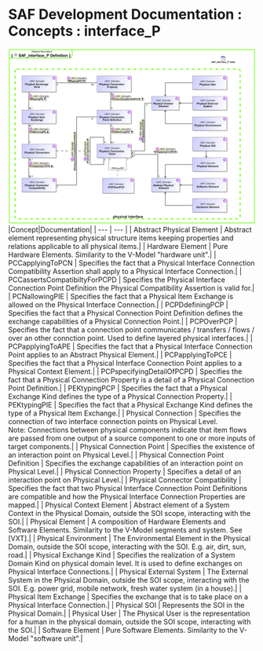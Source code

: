 # SAF Development Documentation : Concepts : interface_P 
![SAF_interface_P Definition.svg](./diagrams/SAF_interface_P-Definition.svg)
|Concept|Documentation|
| --- | --- |
| Abstract Physical Element | Abstract element representing physical structure items keeping properties and relations applicable to all physical items.|
| Hardware Element | Pure Hardware Elements. Similarity to the V-Model "hardware unit".|
| PCCapplyingToPCN | Specifies the fact that a Physical Interface Connection Compatibility Assertion shall apply to a Physical Interface Connection.|
| PCCassertsCompatibiltyForPCPD | Specifies the Physical Interface Connection Point Definition the Physical Compatibility Assertion is valid for.|
| PCNallowingPIE | Specifies the fact that a Physical Item Exchange is allowed on the Physical Interface Connection.|
| PCPDdefiningPCP | Specifies the fact that a Physical Connection Point Definition defines the exchange capabilities of a Physical Connection Point.|
| PCPOverPCP | Specifies the fact that a connection point communicates / transfers / flows / over an other connction point. Used to define layered physical interfaces.|
| PCPapplyingToAPE | Specifies the fact that a Physical Interface Connection Point applies to an Abstract Physical Element.|
| PCPapplyingToPCE | Specifies the fact that a Physical Interface Connection Point applies to a Physical Context Element.|
| PCPspecifyingDetailOfPCPD | Specifies the fact that a Physical Connection Property is a detail of a Physical Connection Point Definition.|
| PEKtypingPCP | Specifies the fact that a Physical Exchange Kind defines the type of a Physical Connection Property.|
| PEKtypingPIE | Specifies the fact that a Physical Exchange Kind defines the type of a Physical Item Exchange.|
| Physical Connection | Specifies the connection of two interface connection points on Physical Level.<br>Note: Connections between physical components indicate that item flows are passed from one output of a source component to one or more inputs of target components.|
| Physical Connection Point | Specifies the existence of an interaction point on Physical Level.|
| Physical Connection Point Definition | Specifies the exchange capabilities of an interaction point on Physical Level.|
| Physical Connection Property | Specifies a detail of an interaction point on Physical Level.|
| Physical Connector Compatibility | Specifies the fact that two Physical Interface Connection Point Definitions are compatible and how the Physical Interface Connection Properties are mapped.|
| Physical Context Element | Abstract element of a System Context  in the Physical Domain, outside the SOI scope, interacting with the SOI.|
| Physical Element | A composition of Hardware Elements and Software Elements. Similarity to the V-Model segments and system. See [VXT].|
| Physical Environment | The Environmental Element in the Physical Domain, outside the SOI scope, interacting with the SOI. E.g. air, dirt, sun, road.|
| Physical Exchange Kind | Specifies the realization of a System Domain Kind on physical domain level. It is  used to define exchanges on Physical Interface Connections.|
| Physical External System | The External System in the Physical Domain, outside the SOI scope, interacting with the SOI. E.g. power grid, mobile network, fresh water system (in a house).|
| Physical Item Exchange | Specifies the exchange that is to take place on a Physical Interface Connection.|
| Physical SOI | Represents the SOI in the Physical Domain.|
| Physical User | The Physical User is the representation for a human in the physical domain, outside the SOI scope, interacting with the SOI.|
| Software Element | Pure Software Elements. Similarity to the V-Model "software unit".|
